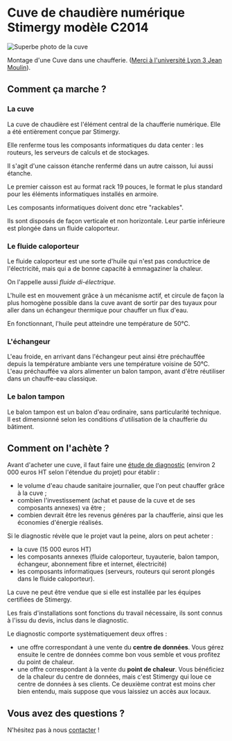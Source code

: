 Cuve de chaudière numérique Stimergy modèle C2014
==================================================


![Superbe photo de la cuve](img/products/montage-chadiere.jpg)

Montage d'une Cuve dans une chaufferie. ([Merci à l'université Lyon 3 Jean Moulin](http://www.univ-lyon3.fr/fr/actualites/la-chaudiere-numerique-lyon-3-les-premieres-photos-de-l-installation-886637.kjsp)).


Comment ça marche ?
-------------------

### La cuve

La cuve de chaudière est l'élément central de la chaufferie numérique. Elle a été
entièrement conçue par Stimergy.

Elle renferme tous les composants informatiques du data center :
les routeurs, les serveurs de calculs et de stockages.

Il s'agit d'une caisson étanche renfermé dans un autre caisson, lui aussi étanche.

Le premier caisson est au format rack 19 pouces, le format le plus standard pour les
éléments informatiques installés en armoire.

Les composants informatiques doivent donc
etre "rackables".

Ils sont disposés de façon verticale et non horizontale. Leur partie
inférieure est plongée dans un fluide caloporteur.

### Le fluide caloporteur

Le fluide caloporteur est une sorte d'huile qui n'est pas conductrice
de l'électricité, mais qui a de bonne capacité à emmagaziner la chaleur.

On l'appelle aussi *fluide di-électrique*.

L'huile est en mouvement grâce à un mécanisme actif, et circule de façon la plus homogène possible dans
la cuve avant de sortir par des tuyaux pour aller dans un échangeur thermique pour chauffer
un flux d'eau.

En fonctionnant, l'huile peut atteindre une température de 50°C.

### L'échangeur

L'eau froide, en arrivant dans l'échangeur peut ainsi
être préchauffée depuis la température ambiante vers une température voisine de 50°C.
L'eau préchauffée va alors alimenter un balon tampon, avant d'être réutiliser dans un chauffe-eau
classique.

### Le balon tampon

Le balon tampon est un balon d'eau ordinaire, sans particularité technique. Il est dimensionné selon
les conditions d'utilisation de la chaufferie du bâtiment.

Comment on l'achète ?
---------------------

Avant d'acheter une cuve, il faut faire une [étude de diagnostic](./services/diagnostic_chaufferie)
(environ 2 000 euros HT selon l'étendue du projet) pour établir :

- le volume d'eau chaude sanitaire journalier, que l'on peut chauffer grâce à la cuve ;
- combien l'investissement (achat et pause de la cuve et de ses composants annexes) va être ;
- combien devrait être les revenus généres par la chaufferie, ainsi que les économies d'énergie réalisés.

Si le diagnostic révèle que le projet vaut la peine, alors on peut acheter :

- la cuve (15 000 euros HT)
- les composants annexes (fluide caloporteur, tuyauterie, balon tampon, échangeur, abonnement fibre et internet, électricité)
- les composants informatiques (serveurs, routeurs qui seront plongés dans le fluide caloporteur).

<warning/> La cuve ne peut être vendue que si elle est installée par les équipes certifiées de Stimergy.

Les frais d'installations sont fonctions du travail nécessaire, ils sont connus à l'issu du devis, inclus dans le diagnostic.

Le diagnostic comporte systèmatiquement deux offres :

- une offre correspondant à une vente du **centre de données**. Vous gérez ensuite le centre de données comme bon vous semble
et vous profitez du point de chaleur.
- une offre correspondant à la vente du **point de chaleur**. Vous bénéficiez de la chaleur du centre de données,
mais c'est Stimergy qui loue ce centre de données à ses clients. Ce deuxième contrat est moins cher bien entendu, mais suppose
que vous laissiez un accès aux locaux.

Vous avez des questions ?
-------------------------

N'hésitez pas à nous [contacter](./#contacts) !

